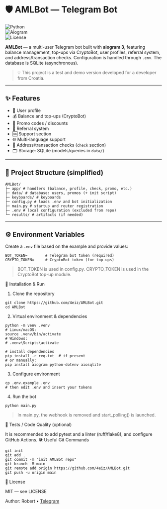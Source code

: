 # 🛡️ AMLBot — Telegram Bot

![Python](https://img.shields.io/badge/Python-3.10%2B-blue)  
![Aiogram](https://img.shields.io/badge/aiogram-3.x-ff69b4)  
![License](https://img.shields.io/badge/license-MIT-green)  

**AMLBot** — a multi-user Telegram bot built with **aiogram 3**, featuring balance management, top-ups via CryptoBot, user profiles, referral system, and address/transaction checks. Configuration is handled through `.env`. The database is SQLite (asynchronous).  

> 💡 This project is a test and demo version developed for a developer from Croatia.  

---

## ✨ Features
- 👤 User profile  
- 💰 Balance and top-ups (CryptoBot)  
- 🧩 Promo codes / discounts  
- 🧷 Referral system  
- 🆘 Support section  
- 🌐 Multi-language support  
- 🔎 Address/transaction checks (`check` section)  
- 🗂️ Storage: SQLite (models/queries in `data/`)  

---

## 📂 Project Structure (simplified)
```
AMLBot/
├─ app/ # handlers (balance, profile, check, promo, etc.)
├─ data/ # database: users, promos (+ init script)
├─ keyboards/ # keyboards
├─ config.py # loads .env and bot initialization
├─ main.py # startup and router registration
├─ .env # local configuration (excluded from repo)
└─ results/ # artifacts (if needed)
```

---

## ⚙️ Environment Variables
Create a `.env` file based on the example and provide values:
```dotenv
BOT_TOKEN=        # Telegram bot token (required)
CRYPTO_TOKEN=     # CryptoBot token (for top-ups)
```
> BOT_TOKEN is used in config.py. CRYPTO_TOKEN is used in the CryptoBot top-up module.

🚀 Installation & Run
1) Clone the repository
```
git clone https://github.com/4eiz/AMLBot.git
cd AMLBot
```
2) Virtual environment & dependencies
```
python -m venv .venv
# Linux/macOS:
source .venv/bin/activate
# Windows:
# .venv\Scripts\activate

# install dependencies
pip install -r req.txt  # if present
# or manually:
pip install aiogram python-dotenv aiosqlite
```
3) Configure environment
```
cp .env.example .env
# then edit .env and insert your tokens
```
4) Run the bot
```
python main.py
```
> In main.py, the webhook is removed and start_polling() is launched.

🧪 Tests / Code Quality (optional)

It is recommended to add pytest and a linter (ruff/flake8), and configure GitHub Actions.
🛠 Useful Git Commands
```
git init
git add .
git commit -m "init AMLBot repo"
git branch -M main
git remote add origin https://github.com/4eiz/AMLBot.git
git push -u origin main
```
📜 License

MIT — see LICENSE

Author: Robert • [Telegram](https://t.me/che1zi)
